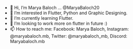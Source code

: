 - 👋 Hi, I’m Marya Baloch ... @MaryaBaloch20
- 👀 I’m interested in Flutter, Python and Graphic Designing.
- 🌱 I’m currently learning Flutter.
- 💞️ I’m looking to work more on flutter in future :)
- 📫 How to reach me: Facebook: Marya Baloch, Instagram: @maryabaloch.mb, Twitter: @maryabaloch_mb, Discord: Maryabaloch.mb

<!---
MaryaBaloch20/MaryaBaloch20 is a ✨ special ✨ repository because its `README.md` (this file) appears on your GitHub profile.
You can click the Preview link to take a look at your changes.
--->
